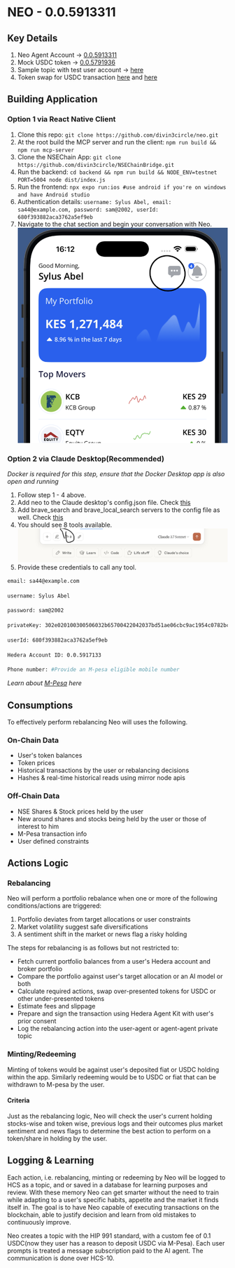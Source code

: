 # NEO - 0.0.5913311

## Key Details

1. Neo Agent Account -> [0.0.5913311](https://hashscan.io/testnet/account/0.0.5913311?pa=1&ps=1&pf=1&pc=1&ph=1&pt=1&pn=1&pr=1&p1=1&k1=1745735450.778853656)
1. Mock USDC token -> [0.0.5791936](https://hashscan.io/testnet/token/0.0.5791936)
1. Sample topic with test user account -> [here](https://hashscan.io/testnet/transaction/1745327765.775018000)
1. Token swap for USDC transaction [here](https://hashscan.io/testnet/transaction/1745842848.210210158) and [here](https://hashscan.io/testnet/transaction/1745842848.210210159)

## Building Application

### Option 1 via React Native Client

1. Clone this repo: `git clone https://github.com/divin3circle/neo.git`
1. At the root build the MCP server and run the client: `npm run build && npm run mcp-server`
1. Clone the NSEChain App: `git clone https://github.com/divin3circle/NSEChainBridge.git`
1. Run the backend: `cd backend && npm run build && NODE_ENV=testnet PORT=5004 node dist/index.js`
1. Run the frontend: `npx expo run:ios #use android if you're on windows and have Android studio`
1. Authentication details: `username: Sylus Abel, email: sa44@example.com, password: sam@2002, userId: 680f393882aca3762a5ef9eb`
1. Navigate to the chat section and begin your conversation with Neo.
   ![chat_section](./neo.png)

### Option 2 via Claude Desktop(Recommended)

_Docker is required for this step, ensure that the Docker Desktop app is also open and running_

1. Follow step 1 - 4 above.
1. Add neo to the Claude desktop's config.json file. Check [this](https://modelcontextprotocol.io/quickstart/server#node)
1. Add brave_search and brave_local_search servers to the config file as well. Check [this](https://pub.spillwave.com/mcp-integration-how-brave-search-and-claude-desktop-enhance-ai-assistant-agentic-capabilities-c840590fa100)
1. You should see 8 tools available.
   ![claude_tools](./claude.png)
1. Provide these credentials to call any tool.

```bash
email: sa44@example.com

username: Sylus Abel

password: sam@2002

privateKey: 302e020100300506032b65700422042037bd51ae06cbc9ac1954c0782bc1830559256d63ddc0d6d45e503aa7fde2e3e3

userId: 680f393882aca3762a5ef9eb

Hedera Account ID: 0.0.5917133

Phone number: #Provide an M-pesa eligible mobile number
```

_Learn about [M-Pesa](https://www.investopedia.com/terms/m/mpesa.asp) here_

## Consumptions

To effectively perform rebalancing Neo will uses the following.

### On-Chain Data

- User's token balances
- Token prices
- Historical transactions by the user or rebalancing decisions
- Hashes & real-time historical reads using mirror node apis

### Off-Chain Data

- NSE Shares & Stock prices held by the user
- New around shares and stocks being held by the user or those of interest to him
- M-Pesa transaction info
- User defined constraints

## Actions Logic

### Rebalancing

Neo will perform a portfolio rebalance when one or more of the following conditions/actions are triggered:

1. Portfolio deviates from target allocations or user constraints
1. Market volatility suggest safe diversifications
1. A sentiment shift in the market or news flag a risky holding

The steps for rebalancing is as follows but not restricted to:

- Fetch current portfolio balances from a user's Hedera account and broker portfolio
- Compare the portfolio against user's target allocation or an AI model or both
- Calculate required actions, swap over-presented tokens for USDC or other under-presented tokens
- Estimate fees and slippage
- Prepare and sign the transaction using Hedera Agent Kit with user's prior consent
- Log the rebalancing action into the user-agent or agent-agent private topic

### Minting/Redeeming

Minting of tokens would be against user's deposited fiat or USDC holding within the app. Similarly redeeming would be to USDC or fiat that can be withdrawn to M-pesa by the user.

#### Criteria

Just as the rebalancing logic, Neo will check the user's current holding stocks-wise and token wise, previous logs and their outcomes plus market sentiment and news flags to determine the best action to perform on a token/share in holding by the user.

## Logging & Learning

Each action, i.e. rebalancing, minting or redeeming by Neo will be logged to HCS as a topic, and or saved in a database for learning purposes and review. With these memory Neo can get smarter without the need to train while adapting to a user's specific habits, appetite and the market it finds itself in.
The goal is to have Neo capable of executing transactions on the blockchain, able to justify decision and learn from old mistakes to continuously improve.

Neo creates a topic with the HIP 991 standard, with a custom fee of 0.1 USDC(now they user has a reason to deposit USDC via M-Pesa). Each user prompts is treated a message subscription paid to the AI agent. The communication is done over HCS-10.

